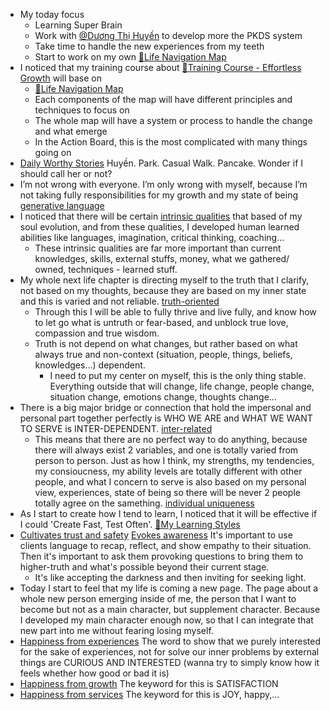 - My today focus
    - Learning Super Brain
    - Work with [@Dương Thị Huyền](<@Dương Thị Huyền.md>) to develop more the PKDS system
    - Take time to handle the new experiences from my teeth
    - Start to work on my own [🌱Life Navigation Map](<🌱Life Navigation Map.md>)
- I noticed that my training course about [🌱Training Course - Effortless Growth](<🌱Training Course - Effortless Growth.md>) will base on
    - [🌱Life Navigation Map](<🌱Life Navigation Map.md>)
    - Each components of the map will have different principles and techniques to focus on
    - The whole map will have a system or process to handle the change and what emerge
    - In the Action Board, this is the most complicated with many things going on
- [Daily Worthy Stories](<Daily Worthy Stories.md>) Huyền. Park. Casual Walk. Pancake. Wonder if I should call her or not?
- I’m not wrong with everyone. I’m only wrong with myself, because I’m not taking fully responsibilities for my growth and my state of being [generative language](<generative language.md>)
- I noticed that there will be certain [intrinsic qualities](<intrinsic qualities.md>) that based of my soul evolution, and from these qualities, I developed human learned abilities like languages, imagination, critical thinking, coaching...
    - These intrinsic qualities are far more important than current knowledges, skills, external stuffs, money, what we gathered/ owned, techniques - learned stuff. 
- My whole next life chapter is directing myself to the truth that I clarify, not based on my thoughts, because they are based on my inner state and this is varied and not reliable. [truth-oriented](<truth-oriented.md>)
    - Through this I will be able to fully thrive and live fully, and know how to let go what is untruth or fear-based, and unblock true love, compassion and true wisdom.
    - Truth is not depend on what changes, but rather based on what always true and non-context (situation, people, things, beliefs, knowledges...) dependent.
        - I need to put my center on myself, this is the only thing stable. Everything outside that will change, life change, people change, situation change, emotions change, thoughts change...
- There is a big major bridge or connection that hold the impersonal and personal part together perfectly is WHO WE ARE and WHAT WE WANT TO SERVE is INTER-DEPENDENT. [inter-related](<inter-related.md>)
    - This means that there are no perfect way to do anything, because there will always exist 2 variables, and one is totally varied from person to person. Just as how I think, my strengths, my tendencies, my consioucness, my ability levels are totally different with other people, and what I concern to serve is also based on my personal view, experiences, state of being so there will be never 2 people totally agree on the samething. [individual uniqueness](<individual uniqueness.md>)
-  As I start to create how I tend to learn, I noticed that it will be effective if I could 'Create Fast, Test Often'. [🌱My Learning Styles](<🌱My Learning Styles.md>)
- [Cultivates trust and safety](<Cultivates trust and safety.md>) [Evokes awareness](<Evokes awareness.md>) It's important to use clients language to recap, reflect, and show empathy to their situation. Then it's important to ask them provoking questions to bring them to higher-truth and what's possible beyond their current stage.
    - It's like accepting the darkness and then inviting for seeking light.
- Today I start to feel that my life is coming a new page. The page about a whole new person emerging inside of me, the person that I want to become but not as a main character, but supplement character. Because I developed my main character enough now, so that I can integrate that new part into me without fearing losing myself.
- [Happiness from experiences](<Happiness from experiences.md>) The word to show that we purely interested for the sake of experiences, not for solve our inner problems by external things are CURIOUS AND INTERESTED (wanna try to simply know how it feels whether how good or bad it is)
- [Happiness from growth](<Happiness from growth.md>) The keyword for this is SATISFACTION
- [Happiness from services](<Happiness from services.md>) The keyword for this is JOY, happy,...

